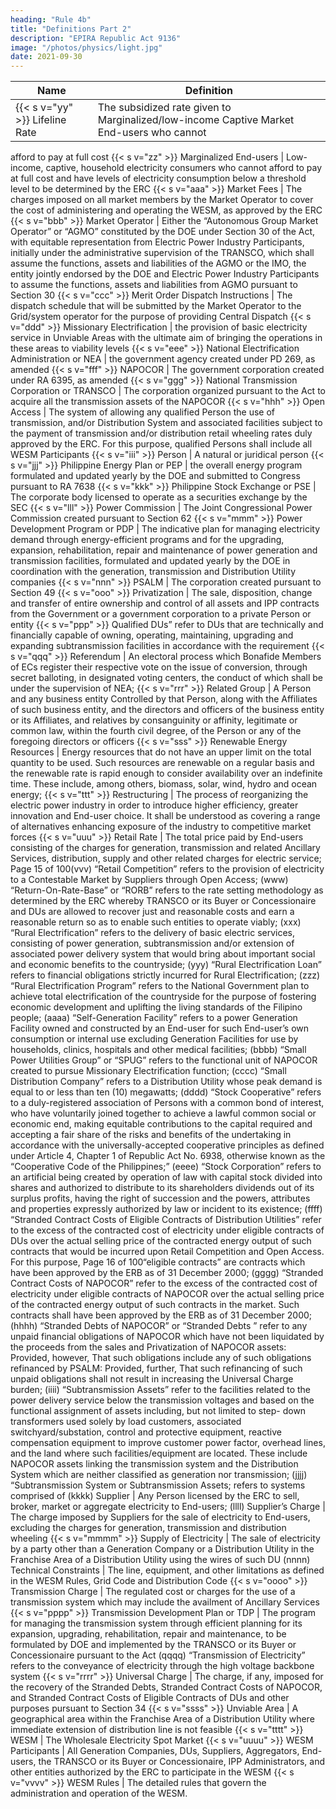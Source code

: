 ```yaml
---
heading: "Rule 4b"
title: "Definitions Part 2"
description: "EPIRA Republic Act 9136"
image: "/photos/physics/light.jpg"
date: 2021-09-30
---
```


Name | Definition 
--- | ---
{{< s v="yy" >}} Lifeline Rate | The subsidized rate given to Marginalized/low-income Captive Market End-users who cannot
afford to pay at full cost
{{< s v="zz" >}} Marginalized End-users | Low-income, captive, household electricity consumers who cannot afford to pay at full cost and have levels of electricity consumption below a threshold level to be determined by the ERC
{{< s v="aaa" >}} Market Fees | The charges imposed on all market members by the Market Operator to cover the cost of administering and operating the WESM, as approved by the ERC
{{< s v="bbb" >}} Market Operator | Either the “Autonomous Group Market Operator” or “AGMO” constituted by the DOE under Section 30 of the Act, with equitable representation from Electric Power Industry Participants, initially under the administrative supervision of the TRANSCO, which shall assume the functions, assets and liabilities of the AGMO or the IMO, the entity jointly endorsed by the DOE and Electric Power Industry Participants to assume the functions, assets
and liabilities from AGMO pursuant to Section 30
{{< s v="ccc" >}} Merit Order Dispatch Instructions | The dispatch schedule that will be submitted by the Market Operator to the Grid/system operator for the purpose of providing Central Dispatch
{{< s v="ddd" >}} Missionary Electrification | the provision of basic electricity service in Unviable Areas with the ultimate aim of bringing the operations in these areas to viability levels
{{< s v="eee" >}} National Electrification Administration or NEA | the government agency created under PD 269, as amended
{{< s v="fff" >}} NAPOCOR | The government corporation created under RA 6395, as amended
{{< s v="ggg" >}} National Transmission Corporation or TRANSCO | The corporation organized pursuant to the Act to acquire all the
transmission assets of the NAPOCOR
{{< s v="hhh" >}} Open Access | The system of allowing any qualified Person the use of transmission, and/or Distribution System and associated facilities subject to the payment of transmission and/or distribution retail wheeling rates duly approved by the ERC. For this purpose, qualified Persons shall include all WESM Participants
{{< s v="iii" >}} Person | A natural or juridical person
{{< s v="jjj" >}} Philippine Energy Plan or PEP | the overall energy program formulated and updated yearly by the DOE and submitted to Congress pursuant to RA 7638
{{< s v="kkk" >}} Philippine Stock Exchange or PSE | The corporate body licensed to operate as a securities exchange by the SEC
{{< s v="lll" >}} Power Commission | The Joint Congressional Power Commission created pursuant to Section 62
{{< s v="mmm" >}} Power Development Program or PDP | The indicative plan for managing electricity demand through energy-efficient programs and for the upgrading, expansion, rehabilitation, repair and maintenance of power generation and transmission facilities, formulated and updated yearly by the DOE in coordination with the generation, transmission and Distribution Utility companies
{{< s v="nnn" >}} PSALM | The corporation created pursuant to Section 49
{{< s v="ooo" >}} Privatization | The sale, disposition, change and transfer of entire ownership and control of all assets and IPP contracts from the Government or a government corporation to a private Person or entity
{{< s v="ppp" >}} Qualified DUs” refer to DUs that are technically and financially capable of owning, operating,
maintaining, upgrading and expanding subtransmission facilities in
accordance with the requirement
{{< s v="qqq" >}} Referendum | An electoral process which Bonafide Members of ECs register their respective vote on the issue of conversion, through secret balloting, in designated voting centers, the conduct of
which shall be under the supervision of NEA;
{{< s v="rrr" >}} Related Group | A Person and any business entity Controlled by that Person, along with the Affiliates of such business entity, and the directors and officers of the business entity or its Affiliates, and relatives by consanguinity or affinity, legitimate or common law, within the fourth civil degree, of the Person or any of the
foregoing directors or officers
{{< s v="sss" >}} Renewable Energy Resources | Energy resources that do not have an upper limit on the total quantity to be used. Such resources are renewable on a regular basis and the renewable rate is rapid
enough to consider availability over an indefinite time. These include,
among others, biomass, solar, wind, hydro and ocean energy;
{{< s v="ttt" >}} Restructuring | The process of reorganizing the electric power industry in order to introduce higher efficiency, greater innovation and End-user choice. It shall be understood as covering a range of alternatives enhancing exposure of the industry to competitive market forces
{{< s v="uuu" >}} Retail Rate | The total price paid by End-users consisting of
the charges for generation, transmission and related Ancillary
Services, distribution, supply and other related charges for electric
service;
Page 15 of 100(vvv) “Retail Competition” refers to the provision of electricity to a
Contestable Market by Suppliers through Open Access;
(www) “Return-On-Rate-Base” or “RORB” refers to the rate setting
methodology as determined by the ERC whereby TRANSCO or its
Buyer or Concessionaire and DUs are allowed to
recover just and reasonable costs and earn a reasonable return so as
to enable such entities to operate viably;
(xxx) “Rural Electrification” refers to the delivery of basic electric
services, consisting of power generation, subtransmission and/or
extension of associated power delivery system that would bring about
important social and economic benefits to the countryside;
(yyy) “Rural Electrification Loan” refers to financial obligations strictly
incurred for Rural Electrification;
(zzz) “Rural Electrification Program” refers to the National Government
plan to achieve total electrification of the countryside for the purpose
of fostering economic development and uplifting the living standards
of the Filipino people;
(aaaa) “Self-Generation Facility” refers to a power Generation Facility
owned and constructed by an End-user for such End-user’s own
consumption or internal use excluding Generation Facilities for use
by households, clinics, hospitals and other medical facilities;
(bbbb)
“Small Power Utilities Group” or “SPUG” refers to the
functional unit of NAPOCOR created to pursue Missionary Electrification
function;
(cccc) “Small Distribution Company” refers to a Distribution Utility whose
peak demand is equal to or less than ten (10) megawatts;
(dddd)
“Stock Cooperative” refers to a duly-registered association of
Persons with a common bond of interest, who have voluntarily joined
together to achieve a lawful common social or economic end, making
equitable contributions to the capital required and accepting a fair
share of the risks and benefits of the undertaking in accordance with
the universally-accepted cooperative principles as defined under
Article 4, Chapter 1 of Republic Act No. 6938, otherwise known as the
“Cooperative Code of the Philippines;”
(eeee) “Stock Corporation” refers to an artificial being created by operation
of law with capital stock divided into shares and authorized to
distribute to its shareholders dividends out of its surplus profits,
having the right of succession and the powers, attributes and
properties expressly authorized by law or incident to its existence;
(ffff)
“Stranded Contract Costs of Eligible Contracts of Distribution
Utilities” refer to the excess of the contracted cost of electricity under
eligible contracts of DUs over the actual selling price
of the contracted energy output of such contracts that would be
incurred upon Retail Competition and Open Access. For this purpose,
Page 16 of 100“eligible contracts” are contracts which have been approved by the
ERB as of 31 December 2000;
(gggg) “Stranded Contract Costs of NAPOCOR” refer to the excess of the
contracted cost of electricity under eligible contracts of NAPOCOR over the
actual selling price of the contracted energy output of such contracts
in the market. Such contracts shall have been approved by the ERB
as of 31 December 2000;
(hhhh)
“Stranded Debts of NAPOCOR” or “Stranded Debts ” refer to any
unpaid financial obligations of NAPOCOR which have not been liquidated by
the proceeds from the sales and Privatization of NAPOCOR assets: Provided,
however, That such obligations include any of such obligations
refinanced by PSALM: Provided, further, That such refinancing of such
unpaid obligations shall not result in increasing the Universal Charge
burden;
(iiii) “Subtransmission Assets” refer to the facilities related to the power
delivery service below the transmission voltages and based on the
functional assignment of assets including, but not limited to step-
down transformers used solely by load customers, associated
switchyard/substation, control and protective equipment, reactive
compensation equipment to improve customer power factor, overhead
lines, and the land where such facilities/equipment are located.
These include NAPOCOR assets linking the transmission system and the
Distribution System which are neither classified as generation nor
transmission;
(jjjj) “Subtransmission System or 
Subtransmission Assets;
refers
to
systems
comprised
of 
(kkkk) Supplier | Any Person licensed by the ERC to sell, broker, market or aggregate electricity to End-users;
(llll) Supplier’s Charge | The charge imposed by Suppliers for the sale of electricity to End-users, excluding the charges for generation, transmission and distribution wheeling
{{< s v="mmmm" >}} Supply of Electricity | The sale of electricity by a party other than a Generation Company or a Distribution Utility in the Franchise Area of a Distribution Utility using the wires of such DU 
(nnnn) Technical Constraints | The line, equipment, and other limitations as defined in the WESM Rules, Grid Code and Distribution Code
{{< s v="oooo" >}} Transmission Charge | The regulated cost or charges for the use of a transmission system which may include the availment of Ancillary Services
{{< s v="pppp" >}} Transmission Development Plan or TDP | The program for managing the transmission system through efficient
planning for its expansion, upgrading, rehabilitation, repair and maintenance, to be formulated by DOE and implemented by the
TRANSCO or its Buyer or Concessionaire pursuant to the Act
(qqqq) “Transmission of Electricity” refers to the conveyance of electricity
through the high voltage backbone system
{{< s v="rrrr" >}} Universal Charge | The charge, if any, imposed for the recovery of the Stranded Debts, Stranded Contract Costs of NAPOCOR, and Stranded Contract Costs of Eligible Contracts of DUs
and other purposes pursuant to Section 34
{{< s v="ssss" >}} Unviable Area | A geographical area within the Franchise Area of a Distribution Utility where immediate extension of distribution line is not feasible
{{< s v="tttt" >}} WESM | The Wholesale Electricity Spot Market
{{< s v="uuuu" >}} WESM Participants | All Generation Companies, DUs, Suppliers, Aggregators, End-users, the
TRANSCO or its Buyer or Concessionaire, IPP Administrators, and other entities authorized by the ERC to participate in the WESM 
{{< s v="vvvv" >}} WESM Rules | The detailed rules that govern the  administration and operation of the WESM.